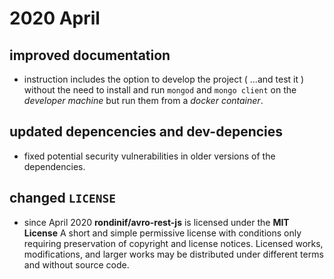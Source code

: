 # 2020 April
## improved documentation  
- instruction includes the option to develop the project ( ...and test it )
 without the need to install and run `mongod` and `mongo client` on the *developer machine*
 but run them from a *docker container*.
## updated depencencies and dev-depencies
- fixed potential security vulnerabilities in older versions of the dependencies.
## changed `LICENSE`
- since April 2020 **rondinif/avro-rest-js** is licensed under the
**MIT License**
A short and simple permissive license with conditions only requiring preservation of copyright and license notices. Licensed works, modifications, and larger works may be distributed under different terms and without source code.